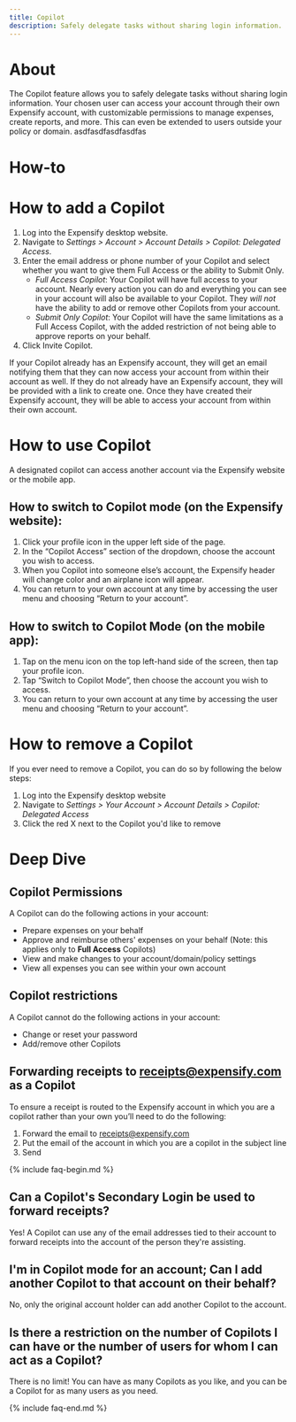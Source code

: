 ```yaml
---
title: Copilot
description: Safely delegate tasks without sharing login information.
---
```


# About
The Copilot feature allows you to safely delegate tasks without sharing login information. Your chosen user can access your account through their own Expensify account, with customizable permissions to manage expenses, create reports, and more. This can even be extended to users outside your policy or domain.
asdfasdfasdfasdfas
# How-to
# How to add a Copilot
1. Log into the Expensify desktop website.
2. Navigate to *Settings > Account > Account Details > _Copilot: Delegated Access_*.
3. Enter the email address or phone number of your Copilot and select whether you want to give them Full Access or the ability to Submit Only.
   - *Full Access Copilot*: Your Copilot will have full access to your account. Nearly every action you can do and everything you can see in your account will also be available to your Copilot. They *will not* have the ability to add or remove other Copilots from your account.
   - *Submit Only Copilot*: Your Copilot will have the same limitations as a Full Access Copilot, with the added restriction of not being able to approve reports on your behalf.
4. Click Invite Copilot.

If your Copilot already has an Expensify account, they will get an email notifying them that they can now access your account from within their account as well.
If they do not already have an Expensify account, they will be provided with a link to create one. Once they have created their Expensify account, they will be able to access your account from within their own account.

# How to use Copilot
A designated copilot can access another account via the Expensify website or the mobile app.

## How to switch to Copilot mode (on the Expensify website):
1. Click your profile icon in the upper left side of the page.
2. In the “Copilot Access” section of the dropdown, choose the account you wish to access.
3. When you Copilot into someone else’s account, the Expensify header will change color and an airplane icon will appear.
4. You can return to your own account at any time by accessing the user menu and choosing “Return to your account”.

## How to switch to Copilot Mode (on the mobile app):
1. Tap on the menu icon on the top left-hand side of the screen, then tap your profile icon.
2. Tap “Switch to Copilot Mode”, then choose the account you wish to access.
3. You can return to your own account at any time by accessing the user menu and choosing “Return to your account”.

# How to remove a Copilot
If you ever need to remove a Copilot, you can do so by following the below steps:
1. Log into the Expensify desktop website
2. Navigate to *Settings > Your Account > Account Details > _Copilot: Delegated Access_*
3. Click the red X next to the Copilot you'd like to remove


# Deep Dive
## Copilot Permissions
A Copilot can do the following actions in your account:
- Prepare expenses on your behalf
- Approve and reimburse others' expenses on your behalf (Note: this applies only to **Full Access** Copilots)
- View and make changes to your account/domain/policy settings
- View all expenses you can see within your own account

## Copilot restrictions
A Copilot cannot do the following actions in your account: 
- Change or reset your password
- Add/remove other Copilots

## Forwarding receipts to receipts@expensify.com as a Copilot
To ensure a receipt is routed to the Expensify account in which you are a copilot rather than your own you’ll need to do the following:
1. Forward the email to receipts@expensify.com
2. Put the email of the account in which you are a copilot in the subject line
3. Send


{% include faq-begin.md %}
## Can a Copilot's Secondary Login be used to forward receipts?
Yes! A Copilot can use any of the email addresses tied to their account to forward receipts into the account of the person they're assisting.

## I'm in Copilot mode for an account; Can I add another Copilot to that account on their behalf?
No, only the original account holder can add another Copilot to the account.
## Is there a restriction on the number of Copilots I can have or the number of users for whom I can act as a Copilot?
There is no limit! You can have as many Copilots as you like, and you can be a Copilot for as many users as you need.

{% include faq-end.md %}
